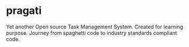 # pragati
Yet another Open source Task Management System. 
Created for learning purpose.
Journey from spaghetti code to industry standards compliant code.

